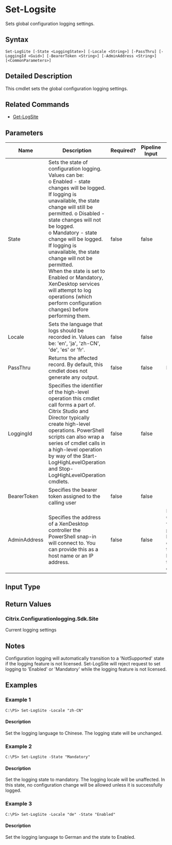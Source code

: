 ﻿
# Set-Logsite
Sets global configuration logging settings.
## Syntax
```
Set-LogSite [-State <LoggingState>] [-Locale <String>] [-PassThru] [-LoggingId <Guid>] [-BearerToken <String>] [-AdminAddress <String>] [<CommonParameters>]
```
## Detailed Description
This cmdlet sets the global configuration logging settings.


## Related Commands

* [Get-LogSite](../Get-LogSite/)
## Parameters
| Name   | Description | Required? | Pipeline Input | Default Value |
| --- | --- | --- | --- | --- |
| State | Sets the state of configuration logging. Values can be:<br>o Enabled - state changes will be logged. If logging is unavailable, the state change will still be permitted. o Disabled - state changes will not be logged.<br>o Mandatory - state change will be logged. If logging is unavailable, the state change will not be permitted.<br>When the state is set to Enabled or Mandatory, XenDesktop services will attempt to log operations (which perform configuration changes) before performing them. | false | false |  |
| Locale | Sets the language that logs should be recorded in. Values can be: 'en', 'ja', 'zh-CN', 'de', 'es' or 'fr'. | false | false |  |
| PassThru | Returns the affected record. By default, this cmdlet does not generate any output. | false | false | False |
| LoggingId | Specifies the identifier of the high-level operation this cmdlet call forms a part of. Citrix Studio and Director typically create high-level operations. PowerShell scripts can also wrap a series of cmdlet calls in a high-level operation by way of the Start-LogHighLevelOperation and Stop-LogHighLevelOperation cmdlets. | false | false |  |
| BearerToken | Specifies the bearer token assigned to the calling user | false | false |  |
| AdminAddress | Specifies the address of a XenDesktop controller the PowerShell snap-in will connect to. You can provide this as a host name or an IP address. | false | false | Localhost. Once a value is provided by any cmdlet, this value becomes the default. |

## Input Type

### 

## Return Values

### Citrix.Configurationlogging.Sdk.Site
Current logging settings
## Notes
Configuration logging will automatically transition to a 'NotSupported' state if the logging feature is not licensed. Set-LogSite will reject request to set logging to 'Enabled' or 'Mandatory' while the logging feature is not licensed.
## Examples

### Example 1
```
C:\PS> Set-LogSite -Locale "zh-CN"
```
#### Description
Set the logging language to Chinese. The logging state will be unchanged.
### Example 2
```
C:\PS> Set-LogSite -State "Mandatory"
```
#### Description
Set the logging state to mandatory. The logging locale will be unaffected. In this state, no configuration change will be allowed unless it is successfully logged.
### Example 3
```
C:\PS> Set-LogSite -Locale "de" -State "Enabled"
```
#### Description
Set the logging language to German and the state to Enabled.
